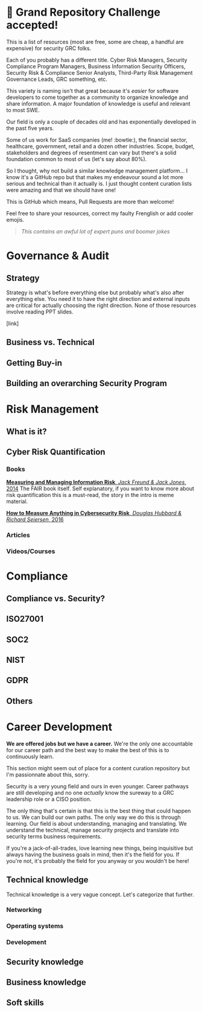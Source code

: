 # :tada: Grand Repository Challenge accepted!

This is a list of resources (most are free, some are cheap, a handful are expensive) for security GRC folks.

Each of you probably has a different title. Cyber Risk Managers, Security Compliance Program Managers, Business Information Security Officers, Security Risk & Compliance Senior Analysts, Third-Party Risk Management Governance Leads, GRC something, etc.

This variety is naming isn't that great because it's *easier* for software developers to come together as a community to organize knowledge and share information. A major foundation of knowledge is useful and relevant to most SWE.

Our field is only a couple of decades old and has exponentially developed in the past five years.

Some of us work for SaaS companies (me! :bowtie:), the financial sector, healthcare, government, retail and a dozen other industries. Scope, budget, stakeholders and degrees of resentment can vary but there's a solid foundation common to most of us (let's say about 80%).

So I thought, why not build a similar knowledge management platform... I know it's a GitHub repo but that makes my endeavour sound a lot more serious and technical than it actually is. I just thought content curation lists were amazing and that we should have one!

This is GitHub which means, Pull Requests are more than welcome! 

Feel free to share your resources, correct my faulty Frenglish or add cooler emojis.

> *This contains an awful lot of expert puns and boomer jokes* 

# Governance & Audit

## Strategy

Strategy is what's before everything else but probably what's also after everything else. You need it to have the right direction and external inputs are critical for actually choosing the right direction. None of those resources involve reading PPT slides.

[link]

## Business vs. Technical

## Getting Buy-in

## Building an overarching Security Program

# Risk Management

## What is it?

## Cyber Risk Quantification

### Books

[**Measuring and Managing Information Risk**, *Jack Freund & Jack Jones*, 2014](https://learning.oreilly.com/library/view/measuring-and-managing/9780124202313/)
The FAIR book itself. Self explanatory, if you want to know more about risk quantification this is a must-read, the story in the intro is meme material.

[**How to Measure Anything in Cybersecurity Risk**, *Douglas Hubbard & Richard Seiersen*, 2016](https://learning.oreilly.com/library/view/how-to-measure/9781119085294/)


### Articles

### Videos/Courses

# Compliance

## Compliance vs. Security?

## ISO27001

## SOC2

## NIST

## GDPR

## Others

# Career Development

**We are offered jobs but we have a career.** We're the only one accountable for our career path and the best way to make the best of this is to continuously learn.

This section might seem out of place for a content curation repository but I'm passionnate about this, sorry.

Security is a very young field and ours in even younger. Career pathways are still developing and no one *actually* know the sureway to a GRC leadership role or a CISO position.

The only thing that's certain is that this is the best thing that could happen to us. We can build our own paths. The only way we do this is through learning. Our field is about understanding, managing and translating. We understand the technical, manage security projects and translate into security terms business requirements.

If you're a jack-of-all-trades, love learning new things, being inquisitive but always having the business goals in mind, then it's the field for you. If you're not, it's probably the field for you anyway or you wouldn't be here!

## Technical knowledge

Technical knowledge is a very vague concept. Let's categorize that further.

### Networking

### Operating systems

### Development

###

## Security knowledge

## Business knowledge

## Soft skills